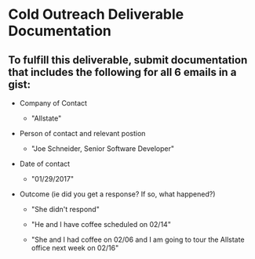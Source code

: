 # Cold Outreach Deliverable Documentation

## To fulfill this deliverable, submit documentation that includes the following for all 6 emails in a gist:

* Company of Contact
  * "Allstate"

* Person of contact and relevant postion 
  * "Joe Schneider, Senior Software Developer"

* Date of contact
  * "01/29/2017"

* Outcome (ie did you get a response? If so, what happened?)

  *  "She didn't respond"

  *  "He and I have coffee scheduled on 02/14"

  *  "She and I had coffee on 02/06 and I am going to tour the Allstate office next week on 02/16"
